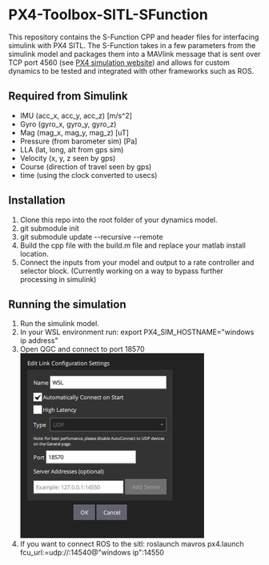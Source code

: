 # PX4-Toolbox-SITL-SFunction

This repository contains the S-Function CPP and header files for interfacing simulink with PX4 SITL. The S-Function takes in a few parameters from the simulink model and packages them into a MAVlink message that is sent over TCP port 4560 (see [PX4 simulation website](https://docs.px4.io/main/en/simulation/#default-px4-mavlink-udp-ports)) and allows for custom dynamics to be tested and integrated with other frameworks such as ROS.

## Required from Simulink

* IMU (acc_x, acc_y, acc_z) [m/s^2]
* Gyro (gyro_x, gyro_y, gyro_z)
* Mag (mag_x, mag_y, mag_z) [uT]
* Pressure (from barometer sim) [Pa]
* LLA (lat, long, alt from gps sim)
* Velocity (x, y, z seen by gps)
* Course (direction of travel seen by gps)
* time (using the clock converted to usecs)

## Installation

1. Clone this repo into the root folder of your dynamics model.
2. git submodule init
3. git submodule update --recursive --remote
4. Build the cpp file with the build.m file and replace your matlab install location.
5. Connect the inputs from your model and output to a rate controller and selector block. (Currently working on a way to bypass further processing in simulink)


## Running the simulation

1. Run the simulink model.
2. In your WSL environment run: export PX4_SIM_HOSTNAME="windows ip address"
3. Open QGC and connect to port 18570  
![alt text](QGCsetup.png)  
5. If you want to connect ROS to the sitl: roslaunch mavros px4.launch fcu_url:=udp://:14540@"windows ip":14550
